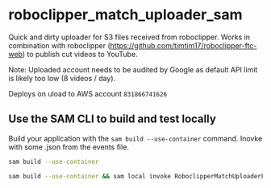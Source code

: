 # roboclipper_match_uploader_sam

Quick and dirty uploader for S3 files received from roboclipper. Works in combination with roboclipper (https://github.com/timtim17/roboclipper-ftc-web) to publish cut videos to YouTube.

Note: Uploaded account needs to be audited by Google as default API limit is likely too low (8 videos / day).

Deploys on uload to AWS account `831866741626`

## Use the SAM CLI to build and test locally

Build your application with the `sam build --use-container` command. Inovke with some .json from the events file.

```bash
sam build --use-container
```

```bash
sam build --use-container && sam local invoke RoboclipperMatchUploaderFunction -e events/testPullWuM10.json
```


